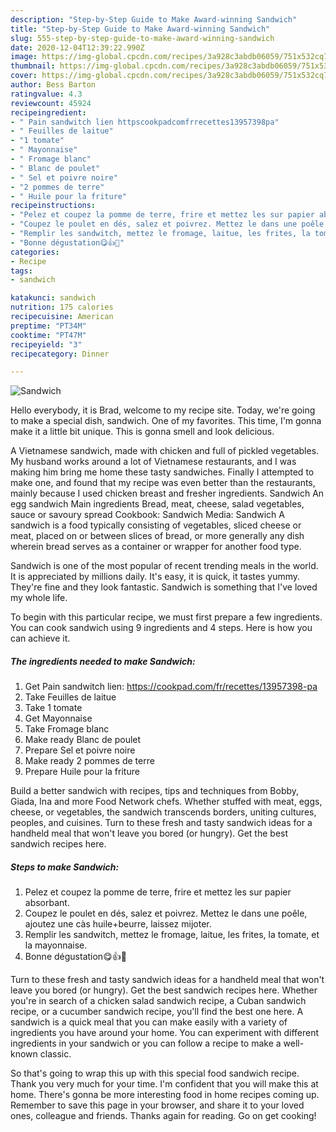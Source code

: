 ```yaml
---
description: "Step-by-Step Guide to Make Award-winning Sandwich"
title: "Step-by-Step Guide to Make Award-winning Sandwich"
slug: 555-step-by-step-guide-to-make-award-winning-sandwich
date: 2020-12-04T12:39:22.990Z
image: https://img-global.cpcdn.com/recipes/3a928c3abdb06059/751x532cq70/sandwich-photo-principale-de-la-recette.jpg
thumbnail: https://img-global.cpcdn.com/recipes/3a928c3abdb06059/751x532cq70/sandwich-photo-principale-de-la-recette.jpg
cover: https://img-global.cpcdn.com/recipes/3a928c3abdb06059/751x532cq70/sandwich-photo-principale-de-la-recette.jpg
author: Bess Barton
ratingvalue: 4.3
reviewcount: 45924
recipeingredient:
- " Pain sandwitch lien httpscookpadcomfrrecettes13957398pa"
- " Feuilles de laitue"
- "1 tomate"
- " Mayonnaise"
- " Fromage blanc"
- " Blanc de poulet"
- " Sel et poivre noire"
- "2 pommes de terre"
- " Huile pour la friture"
recipeinstructions:
- "Pelez et coupez la pomme de terre, frire et mettez les sur papier absorbant."
- "Coupez le poulet en dés, salez et poivrez. Mettez le dans une poêle, ajoutez une càs huile+beurre, laissez mijoter."
- "Remplir les sandwitch, mettez le fromage, laitue, les frites, la tomate, et la mayonnaise."
- "Bonne dégustation😋👍💖"
categories:
- Recipe
tags:
- sandwich

katakunci: sandwich 
nutrition: 175 calories
recipecuisine: American
preptime: "PT34M"
cooktime: "PT47M"
recipeyield: "3"
recipecategory: Dinner

---
```



![Sandwich](https://img-global.cpcdn.com/recipes/3a928c3abdb06059/751x532cq70/sandwich-photo-principale-de-la-recette.jpg)

Hello everybody, it is Brad, welcome to my recipe site. Today, we're going to make a special dish, sandwich. One of my favorites. This time, I'm gonna make it a little bit unique. This is gonna smell and look delicious.

A Vietnamese sandwich, made with chicken and full of pickled vegetables. My husband works around a lot of Vietnamese restaurants, and I was making him bring me home these tasty sandwiches. Finally I attempted to make one, and found that my recipe was even better than the restaurants, mainly because I used chicken breast and fresher ingredients. Sandwich An egg sandwich Main ingredients Bread, meat, cheese, salad vegetables, sauce or savoury spread Cookbook: Sandwich Media: Sandwich A sandwich is a food typically consisting of vegetables, sliced cheese or meat, placed on or between slices of bread, or more generally any dish wherein bread serves as a container or wrapper for another food type.

Sandwich is one of the most popular of recent trending meals in the world. It is appreciated by millions daily. It's easy, it is quick, it tastes yummy. They're fine and they look fantastic. Sandwich is something that I've loved my whole life.


To begin with this particular recipe, we must first prepare a few ingredients. You can cook sandwich using 9 ingredients and 4 steps. Here is how you can achieve it.

<!--inarticleads1-->

##### The ingredients needed to make Sandwich:

1. Get  Pain sandwitch lien: https://cookpad.com/fr/recettes/13957398-pa
1. Take  Feuilles de laitue
1. Take 1 tomate
1. Get  Mayonnaise
1. Take  Fromage blanc
1. Make ready  Blanc de poulet
1. Prepare  Sel et poivre noire
1. Make ready 2 pommes de terre
1. Prepare  Huile pour la friture


Build a better sandwich with recipes, tips and techniques from Bobby, Giada, Ina and more Food Network chefs. Whether stuffed with meat, eggs, cheese, or vegetables, the sandwich transcends borders, uniting cultures, peoples, and cuisines. Turn to these fresh and tasty sandwich ideas for a handheld meal that won&#39;t leave you bored (or hungry). Get the best sandwich recipes here. 

<!--inarticleads2-->

##### Steps to make Sandwich:

1. Pelez et coupez la pomme de terre, frire et mettez les sur papier absorbant.
1. Coupez le poulet en dés, salez et poivrez. Mettez le dans une poêle, ajoutez une càs huile+beurre, laissez mijoter.
1. Remplir les sandwitch, mettez le fromage, laitue, les frites, la tomate, et la mayonnaise.
1. Bonne dégustation😋👍💖


Turn to these fresh and tasty sandwich ideas for a handheld meal that won&#39;t leave you bored (or hungry). Get the best sandwich recipes here. Whether you&#39;re in search of a chicken salad sandwich recipe, a Cuban sandwich recipe, or a cucumber sandwich recipe, you&#39;ll find the best one here. A sandwich is a quick meal that you can make easily with a variety of ingredients you have around your home. You can experiment with different ingredients in your sandwich or you can follow a recipe to make a well-known classic. 

So that's going to wrap this up with this special food sandwich recipe. Thank you very much for your time. I'm confident that you will make this at home. There's gonna be more interesting food in home recipes coming up. Remember to save this page in your browser, and share it to your loved ones, colleague and friends. Thanks again for reading. Go on get cooking!
